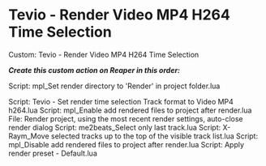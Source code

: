 
# Tevio - Render Video MP4 H264 Time Selection
Custom: Tevio - Render Video MP4 H264 Time Selection

***Create this custom action on Reaper in this order:***

  Script: mpl_Set render directory to 'Render' in project folder.lua
 
  Script: Tevio - Set render time selection Track format to Video MP4 h264.lua
  Script: mpl_Enable add rendered files to project after render.lua
  File: Render project, using the most recent render settings, auto-close render dialog
  Script: me2beats_Select only last track.lua
  Script: X-Raym_Move selected tracks up to the top of the visible track list.lua
  Script: mpl_Disable add rendered files to project after render.lua
  Script: Apply render preset - Default.lua

